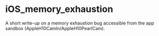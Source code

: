 # iOS_memory_exhaustion

A short write-up on a memory exhaustion bug accessible from the app sandbox (AppleH10CamIn/AppleH10PearlCam).